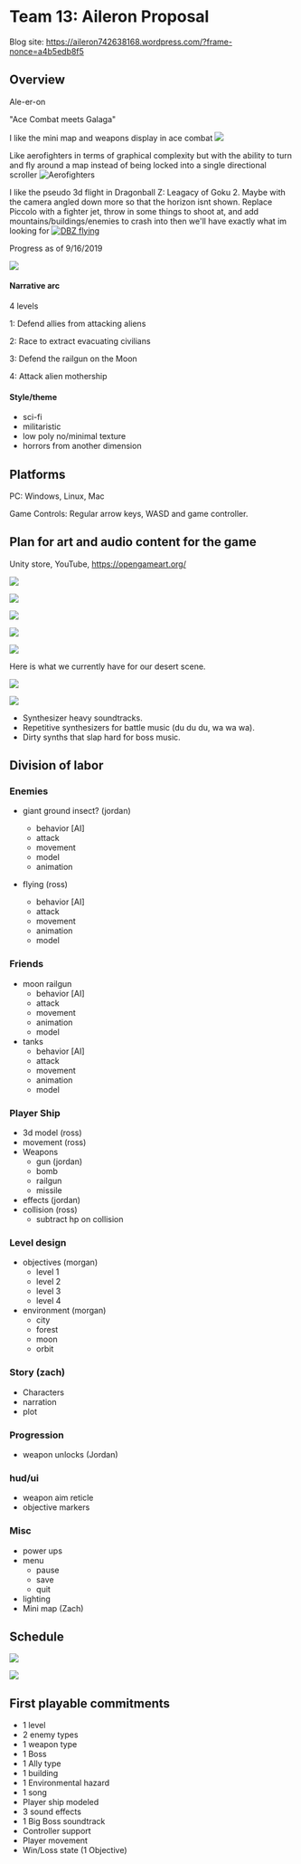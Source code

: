 # Team 13: Aileron Proposal 

Blog site: https://aileron742638168.wordpress.com/?frame-nonce=a4b5edb8f5

## Overview

Ale-er-on

"Ace Combat meets Galaga"

I like the mini map and weapons display in ace combat
![ ](./aceCombatHUD.jpeg "AceCombat") 

Like aerofighters in terms of graphical complexity but with the ability to turn and fly around a map instead of being locked into a single directional scroller
![](./aerofighters.jpeg "Aerofighters") 

I like the pseudo 3d flight in Dragonball Z: Leagacy of Goku 2. Maybe with the camera angled down more so that the horizon isnt shown. Replace Piccolo with a fighter jet, throw in some things to shoot at, and add mountains/buildings/enemies to crash into then we'll have exactly what im looking for 
[![DBZ flying](./dbzFlying.png)](https://youtu.be/C_i1suIb5Cw?t=6483 "DBZ flying example")



Progress as of 9/16/2019


![](./demo2.gif)

#### Narrative arc

4 levels

1: Defend allies from attacking aliens

2: Race to extract evacuating civilians 

3: Defend the railgun on the Moon

4: Attack alien mothership 


#### Style/theme
* sci-fi
* militaristic
* low poly no/minimal texture
* horrors from another dimension


## Platforms

PC: Windows, Linux, Mac

Game Controls: Regular arrow keys, WASD and game controller.

## Plan for art and audio content for the game

Unity store, YouTube, https://opengameart.org/

![](./Ship1.jpg) 

![](./Ship2.jpg) 

![](./GreenPas.jpg)

![](./Space1.jpg)

![](./Space2.jpg)

Here is what we currently have for our desert scene.

![](./Overview.png)

![](./Sneakpeek.png)

* Synthesizer heavy soundtracks. 
* Repetitive synthesizers for battle music (du du du, wa wa wa).
* Dirty synths that slap hard for boss music.

## Division of labor

### Enemies

* giant ground insect? (jordan)
	* behavior [AI] 
	* attack
	* movement
	* model
	* animation

* flying (ross)
	* behavior [AI] 
	* attack
	* movement
	* animation
	* model
	
### Friends
 
* moon railgun
	* behavior [AI] 
	* attack
	* movement
	* animation
	* model
* tanks
	* behavior [AI] 
	* attack
	* movement
	* animation
	* model
	
### Player Ship

* 3d model (ross)
* movement (ross) 
* Weapons 
	* gun (jordan)
	* bomb
	* railgun
	* missile
* effects (jordan) 
* collision (ross)
	* subtract hp on collision

### Level design

* objectives (morgan)
	* level 1
	* level 2
	* level 3
	* level 4
* environment (morgan)
	* city
	* forest
	* moon
	* orbit

### Story (zach)

* Characters
* narration
* plot

### Progression

* weapon unlocks (Jordan)

### hud/ui
* weapon aim reticle
* objective markers

### Misc

* power ups
* menu
	* pause
	* save
	* quit
* lighting
* Mini map (Zach)




## Schedule


![](./sch1.png) 

![](./schedule2.png)


## First playable commitments 

* 1 level
* 2 enemy types
* 1 weapon type
* 1 Boss
* 1 Ally type
* 1 building
* 1 Environmental hazard
* 1 song
* Player ship modeled 
* 3 sound effects
* 1 Big Boss soundtrack
* Controller support
* Player movement
* Win/Loss state (1 Objective)

